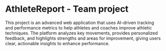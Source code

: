 # AthleteReport - Team project
This project is an advanced web application that uses AI-driven tracking and performance metrics to help athletes and coaches improve athletic techniques. The platform analyzes key movements, provides personalized feedback, and highlights strengths and areas for improvement, giving users clear, actionable insights to enhance performance.
